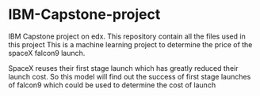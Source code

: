 # IBM-Capstone-project
IBM Capstone project on edx. This repository contain all the files used in this project
This is a machine learning project to determine the price of the spaceX falcon9 launch.

SpaceX reuses their first stage launch which has greatly reduced their launch cost.
So this model will find out the success of first stage launches of falcon9 which could be used to determine the cost of launch
